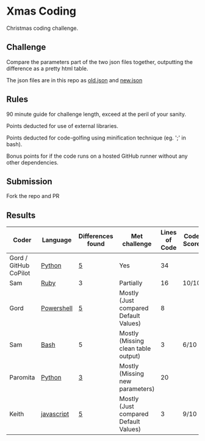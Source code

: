 # Xmas Coding

Christmas coding challenge.

## Challenge

Compare the parameters part of the two json files together, outputting the difference as a pretty html table.

The json files are in this repo as [old.json](old.json) and [new.json](new.json)

## Rules

90 minute guide for challenge length, exceed at the peril of your sanity.

Points deducted for use of external libraries.

Points deducted for code-golfing using minification technique (eg. ';' in bash).

Bonus points for if the code runs on a hosted GitHub runner without any other dependencies.

## Submission

Fork the repo and PR

## Results

Coder | Language |  Differences found | Met challenge | Lines of Code | Code Score | Readability Score | Html/Md pretty score
----- | -------- | ------------------ | ------------- | ------------- | ---------- | ----------------- | --------------------
Gord / GitHub CoPilot | [Python](py-solution.py) | [5](py-differences.html) | Yes  | 34 |  | |
Sam   | [Ruby](ruby-solution.rb) | 3 | Partially | 16 | 10/10 | | 5/10
Gord  | [Powershell](pwsh-solution.ps1) | [5](pwsh-differences.html) | Mostly (Just compared Default Values) | 8 |  | |
Sam | [Bash](bash-diff-compare.sh) | 5 | Mostly (Missing clean table output) | 3 | 6/10 | | 0/10 
Paromita | [Python](py2-compare-json.py) | [3](py2-compare.html) | Mostly (Missing new parameters) | 20 | | |
Keith | [javascript](./js-diff.js) | [5](./js-diff.md) | Mostly (Just compared Default Values) | 3 | 9/10 | 1/10 | 10/10

